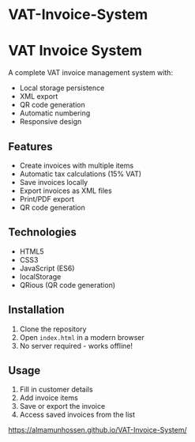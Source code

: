 # VAT-Invoice-System
# VAT Invoice System

A complete VAT invoice management system with:
- Local storage persistence
- XML export
- QR code generation
- Automatic numbering
- Responsive design

## Features
- Create invoices with multiple items
- Automatic tax calculations (15% VAT)
- Save invoices locally
- Export invoices as XML files
- Print/PDF export
- QR code generation

## Technologies
- HTML5
- CSS3
- JavaScript (ES6)
- localStorage
- QRious (QR code generation)

## Installation
1. Clone the repository
2. Open `index.html` in a modern browser
3. No server required - works offline!

## Usage
1. Fill in customer details
2. Add invoice items
3. Save or export the invoice
4. Access saved invoices from the list

https://almamunhossen.github.io/VAT-Invoice-System/
